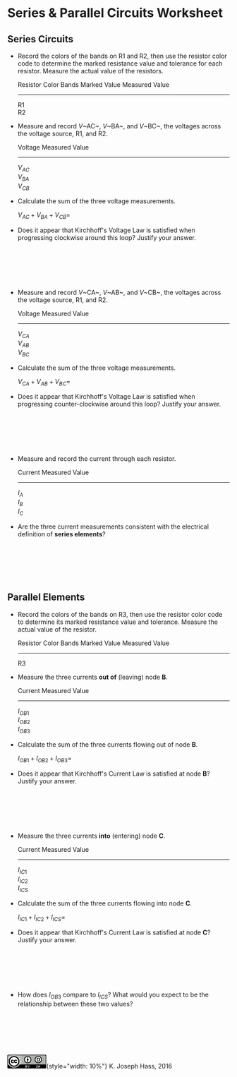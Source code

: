 # Series & Parallel Circuits Worksheet

## Series Circuits

-   Record the colors of the bands on R1 and R2, then use the resistor color
    code to determine the marked resistance value and tolerance for
    each resistor. Measure the actual value of the resistors.

      Resistor   Color Bands   Marked Value   Measured Value
      ---------- ------------- -------------- ----------------
      R1                                      
      R2                                      

-   Measure and record *V*~AC~, *V*~BA~, and *V*~BC~, the voltages across the
    voltage source, R1, and R2.

      Voltage    Measured Value
      ---------- ----------------
      $V_{AC}$   
      $V_{BA}$   
      $V_{CB}$   

-   Calculate the sum of the three voltage measurements.

    $V_{AC} + V_{BA} + V_{CB} =$

-   Does it appear that Kirchhoff's Voltage Law is satisfied when progressing
    clockwise around this loop? Justify your answer.

     

     

     

-   Measure and record *V*~CA~, *V*~AB~, and *V*~CB~, the voltages across the
    voltage source, R1, and R2.

      Voltage    Measured Value
      ---------- ----------------
      $V_{CA}$   
      $V_{AB}$   
      $V_{BC}$   

-   Calculate the sum of the three voltage measurements.

    $V_{CA} + V_{AB} + V_{BC} =$

-   Does it appear that Kirchhoff's Voltage Law is satisfied when progressing
    counter-clockwise around this loop? Justify your answer.

     

     

     

-   Measure and record the current through each resistor.

      Current   Measured Value
      --------- ----------------
      $I_{A}$   
      $I_{B}$   
      $I_{C}$   

-   Are the three current measurements consistent with the electrical
    definition of **series elements**?

     

     

     

## Parallel Elements

-   Record the colors of the bands on R3, then use the resistor color code to
    determine its marked resistance value and tolerance. Measure the actual
    value of the resistor.

      Resistor   Color Bands   Marked Value   Measured Value
      ---------- ------------- -------------- ----------------
      R3                                      

-   Measure the three currents **out of** (leaving) node **B**.

      Current     Measured Value
      ----------- ----------------
      $I_{OB1}$   
      $I_{OB2}$   
      $I_{OB3}$   

-   Calculate the sum of the three currents flowing out of node **B**.

    $I_{OB1} + I_{OB2} + I_{OB3} =$

-   Does it appear that Kirchhoff's Current Law is satisfied at node **B**?
    Justify your answer.

     

     

     

-   Measure the three currents **into** (entering) node **C**.

      Current     Measured Value
      ----------- ----------------
      $I_{IC1}$   
      $I_{IC2}$   
      $I_{ICS}$   

-   Calculate the sum of the three currents flowing into node **C**.

    $I_{IC1} + I_{IC2} + I_{ICS} =$

-   Does it appear that Kirchhoff's Current Law is satisfied at node **C**?
    Justify your answer.

     

     

     

-   How does $I_{OB3}$ compare to $I_{ICS}$? What would you expect to be the
    relationship between these two values?

     

     

     


!["Creative Commons Attribution ShareAlike License"](images/CC_BY_SA_40.png){style="width: 10%"} K. Joseph Hass, 2016
